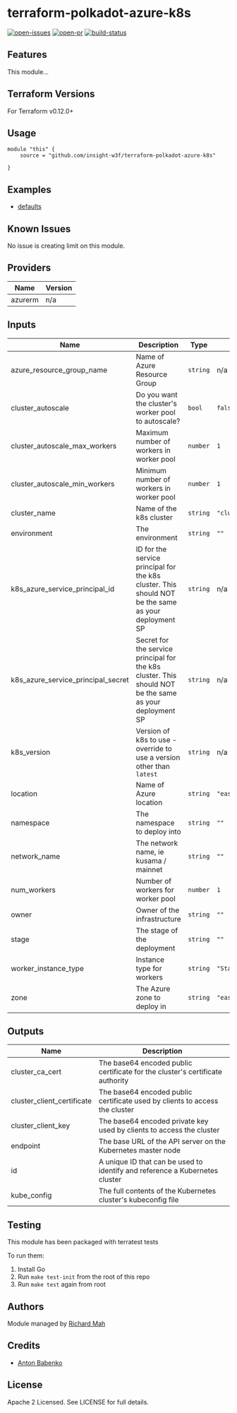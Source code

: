 # terraform-polkadot-azure-k8s

[![open-issues](https://img.shields.io/github/issues-raw/insight-w3f/terraform-polkadot-azure-k8s?style=for-the-badge)](https://github.com/insight-w3f/terraform-polkadot-azure-k8s/issues)
[![open-pr](https://img.shields.io/github/issues-pr-raw/insight-w3f/terraform-polkadot-azure-k8s?style=for-the-badge)](https://github.com/insight-w3f/terraform-polkadot-azure-k8s/pulls)
[![build-status](https://img.shields.io/circleci/build/gh/insight-w3f/terraform-polkadot-azure-k8s?style=for-the-badge)](https://circleci.com/gh/insight-w3f/terraform-polkadot-azure-k8s)

## Features

This module...

## Terraform Versions

For Terraform v0.12.0+

## Usage

```
module "this" {
    source = "github.com/insight-w3f/terraform-polkadot-azure-k8s"

}
```
## Examples

- [defaults](https://github.com/insight-w3f/terraform-polkadot-azure-k8s/tree/master/examples/defaults)

## Known  Issues
No issue is creating limit on this module.

<!-- BEGINNING OF PRE-COMMIT-TERRAFORM DOCS HOOK -->
## Providers

| Name | Version |
|------|---------|
| azurerm | n/a |

## Inputs

| Name | Description | Type | Default | Required |
|------|-------------|------|---------|:-----:|
| azure\_resource\_group\_name | Name of Azure Resource Group | `string` | n/a | yes |
| cluster\_autoscale | Do you want the cluster's worker pool to autoscale? | `bool` | `false` | no |
| cluster\_autoscale\_max\_workers | Maximum number of workers in worker pool | `number` | `1` | no |
| cluster\_autoscale\_min\_workers | Minimum number of workers in worker pool | `number` | `1` | no |
| cluster\_name | Name of the k8s cluster | `string` | `"cluster"` | no |
| environment | The environment | `string` | `""` | no |
| k8s\_azure\_service\_principal\_id | ID for the service principal for the k8s cluster. This should NOT be the same as your deployment SP | `string` | n/a | yes |
| k8s\_azure\_service\_principal\_secret | Secret for the service principal for the k8s cluster. This should NOT be the same as your deployment SP | `string` | n/a | yes |
| k8s\_version | Version of k8s to use - override to use a version other than `latest` | `string` | n/a | yes |
| location | Name of Azure location | `string` | `"eastus"` | no |
| namespace | The namespace to deploy into | `string` | `""` | no |
| network\_name | The network name, ie kusama / mainnet | `string` | `""` | no |
| num\_workers | Number of workers for worker pool | `number` | `1` | no |
| owner | Owner of the infrastructure | `string` | `""` | no |
| stage | The stage of the deployment | `string` | `""` | no |
| worker\_instance\_type | Instance type for workers | `string` | `"Standard_D2_v2"` | no |
| zone | The Azure zone to deploy in | `string` | `"eastus1"` | no |

## Outputs

| Name | Description |
|------|-------------|
| cluster\_ca\_cert | The base64 encoded public certificate for the cluster's certificate authority |
| cluster\_client\_certificate | The base64 encoded public certificate used by clients to access the cluster |
| cluster\_client\_key | The base64 encoded private key used by clients to access the cluster |
| endpoint | The base URL of the API server on the Kubernetes master node |
| id | A unique ID that can be used to identify and reference a Kubernetes cluster |
| kube\_config | The full contents of the Kubernetes cluster's kubeconfig file |

<!-- END OF PRE-COMMIT-TERRAFORM DOCS HOOK -->

## Testing
This module has been packaged with terratest tests

To run them:

1. Install Go
2. Run `make test-init` from the root of this repo
3. Run `make test` again from root

## Authors

Module managed by [Richard Mah](https://github.com/shinyfoil)

## Credits

- [Anton Babenko](https://github.com/antonbabenko)

## License

Apache 2 Licensed. See LICENSE for full details.